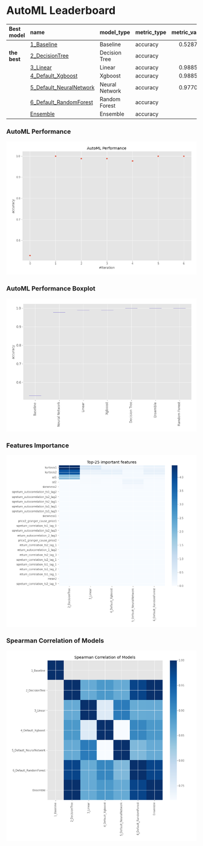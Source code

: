# AutoML Leaderboard

| Best model   | name                                                         | model_type     | metric_type   |   metric_value |   train_time |
|:-------------|:-------------------------------------------------------------|:---------------|:--------------|---------------:|-------------:|
|              | [1_Baseline](1_Baseline/README.md)                           | Baseline       | accuracy      |       0.528736 |        30.1  |
| **the best** | [2_DecisionTree](2_DecisionTree/README.md)                   | Decision Tree  | accuracy      |       1        |        72.73 |
|              | [3_Linear](3_Linear/README.md)                               | Linear         | accuracy      |       0.988506 |        44.36 |
|              | [4_Default_Xgboost](4_Default_Xgboost/README.md)             | Xgboost        | accuracy      |       0.988506 |        63.5  |
|              | [5_Default_NeuralNetwork](5_Default_NeuralNetwork/README.md) | Neural Network | accuracy      |       0.977011 |       101.28 |
|              | [6_Default_RandomForest](6_Default_RandomForest/README.md)   | Random Forest  | accuracy      |       1        |       208.04 |
|              | [Ensemble](Ensemble/README.md)                               | Ensemble       | accuracy      |       1        |         0.22 |

### AutoML Performance
![AutoML Performance](ldb_performance.png)

### AutoML Performance Boxplot
![AutoML Performance Boxplot](ldb_performance_boxplot.png)

### Features Importance
![features importance across models](features_heatmap.png)



### Spearman Correlation of Models
![models spearman correlation](correlation_heatmap.png)

